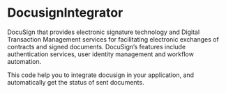 # DocusignIntegrator
DocuSign that provides electronic signature technology and Digital Transaction Management services for facilitating electronic 
exchanges of contracts and signed documents. 
DocuSign’s features include authentication services, user identity management and workflow automation.

This code help you to integrate docusign in your application, and automatically get the status of sent documents.
